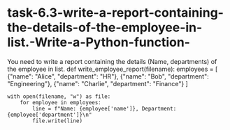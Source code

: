 # task-6.3-write-a-report-containing-the-details-of-the-employee-in-list.-Write-a-Python-function-
You need to write a report containing the details (Name, departments) of the employee in list.
def write_employee_report(filename):
    employees = [
        {"name": "Alice", "department": "HR"},
        {"name": "Bob", "department": "Engineering"},
        {"name": "Charlie", "department": "Finance"}
    ]

    with open(filename, "w") as file:
        for employee in employees:
            line = f"Name: {employee['name']}, Department: {employee['department']}\n"
            file.write(line)
